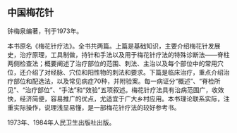 ## 中国梅花针

钟梅泉编著，刊于1973年。

本书原名《梅花针疗法》。全书共两篇。上篇是基础知识，主要介绍梅花针发展史，治疗原理，工具制做，持针和手法以及用于梅花针疗法的特殊诊断法——脊柱两侧检查法；概要阐述了治疗部位的范围、刺法、主治以及每个部位中的常用穴位，还介绍了对经脉、穴位和阳性物的刺法和要求。下篇是临床治疗，重点介绍治疗部位和配选法，以及常见病症70种，并附验案。每一病证分“概述”、“脊检所见”、“治疗部位”、“手法”和“效验”五项叙述。梅花针疗法具有治病范围广，收效快，经济简便，容易推广的优点，尤适宜于广大乡村应用。本书理论联系实际，注重实际操作，说理浅显易懂，是一部梅花针疗法的较好参考书。

1973年、1984年人民卫生出版社出版。
